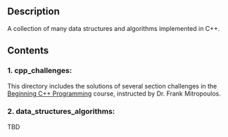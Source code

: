 ## Description
A collection of many data structures and algorithms implemented in C++.

## Contents
### 1. cpp_challenges: 
This directory includes the solutions of several section challenges in the [Beginning C++ Programming](https://intel.udemy.com/course/beginning-c-plus-plus-programming/learn/lecture/9535214#overview) course, instructed by Dr. Frank Mitropoulos.

### 2. data_structures_algorithms:
TBD
